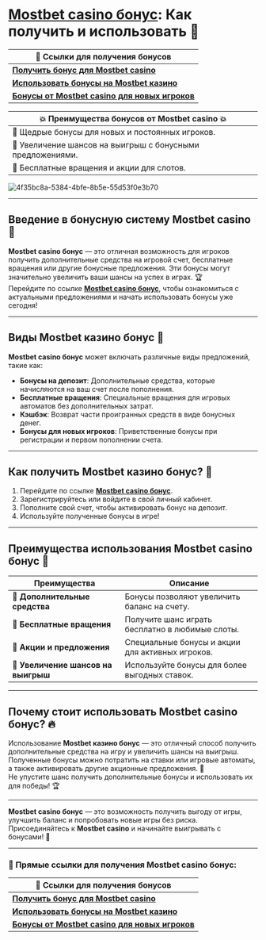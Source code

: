 # [Mostbet casino бонус](https://ktbtis024ifqfn0mst.com/beQs): Как получить и использовать 🎁

| 🔗 **Ссылки для получения бонусов**                                     |
|----------------------------------------------------------------------|
| [**Получить бонус для Mostbet casino**](https://ktbtis024ifqfn0mst.com/beQs) |
| [**Использовать бонусы на Mostbet казино**](https://ktbtis024ifqfn0mst.com/beQs) |
| [**Бонусы от Mostbet casino для новых игроков**](https://ktbtis024ifqfn0mst.com/beQs) |

| 💥 **Преимущества бонусов от Mostbet casino** 💥 |
|--------------------------------------------------|
| 🎉 Щедрые бонусы для новых и постоянных игроков. |
| 🚀 Увеличение шансов на выигрыш с бонусными предложениями. |
| 🎰 Бесплатные вращения и акции для слотов. |
![4f35bc8a-5384-4bfe-8b5e-55d53f0e3b70](https://github.com/user-attachments/assets/fe38fa20-25c1-44cf-b19e-59f572161925)

---

## Введение в бонусную систему **Mostbet casino** 🎁

**Mostbet casino бонус** — это отличная возможность для игроков получить дополнительные средства на игровой счет, бесплатные вращения или другие бонусные предложения. Эти бонусы могут значительно увеличить ваши шансы на успех в играх. 🏆  
Перейдите по ссылке [**Mostbet casino бонус**](https://ktbtis024ifqfn0mst.com/beQs), чтобы ознакомиться с актуальными предложениями и начать использовать бонусы уже сегодня!

---

## Виды **Mostbet казино бонус** 🎉

**Mostbet casino бонус** может включать различные виды предложений, такие как:

- **Бонусы на депозит**: Дополнительные средства, которые начисляются на ваш счет после пополнения.
- **Бесплатные вращения**: Специальные вращения для игровых автоматов без дополнительных затрат.
- **Кэшбэк**: Возврат части проигранных средств в виде бонусных денег.
- **Бонусы для новых игроков**: Приветственные бонусы при регистрации и первом пополнении счета.

---

## Как получить **Mostbet казино бонус**? 🚀

1. Перейдите по ссылке [**Mostbet casino бонус**](https://ktbtis024ifqfn0mst.com/beQs).
2. Зарегистрируйтесь или войдите в свой личный кабинет.
3. Пополните свой счет, чтобы активировать бонус на депозит.
4. Используйте полученные бонусы в игре!

---

## Преимущества использования **Mostbet casino бонус** 🎯

| **Преимущества**                 | **Описание**                                      |
|-----------------------------------|--------------------------------------------------|
| 💸 **Дополнительные средства**    | Бонусы позволяют увеличить баланс на счету.      |
| 🎰 **Бесплатные вращения**       | Получите шанс играть бесплатно в любимые слоты.  |
| 🎉 **Акции и предложения**       | Специальные бонусы и акции для активных игроков. |
| 🏅 **Увеличение шансов на выигрыш**| Используйте бонусы для более выгодных ставок.    |

---

## Почему стоит использовать **Mostbet casino бонус**? 🔥

Использование **Mostbet казино бонус** — это отличный способ получить дополнительные средства на игру и увеличить шансы на выигрыш. Полученные бонусы можно потратить на ставки или игровые автоматы, а также активировать другие акционные предложения. 🚀  
Не упустите шанс получить дополнительные бонусы и использовать их для победы! 🏆

---

**Mostbet casino бонус** — это возможность получить выгоду от игры, улучшить баланс и попробовать новые игры без риска. Присоединяйтесь к **Mostbet casino** и начинайте выигрывать с бонусами! 🎰

---

### 🔗 Прямые ссылки для получения **Mostbet casino бонус**:  
| 🔗 **Ссылки для получения бонусов**                                     |
|----------------------------------------------------------------------|
| [**Получить бонус для Mostbet casino**](https://ktbtis024ifqfn0mst.com/beQs) |
| [**Использовать бонусы на Mostbet казино**](https://ktbtis024ifqfn0mst.com/beQs) |
| [**Бонусы от Mostbet casino для новых игроков**](https://ktbtis024ifqfn0mst.com/beQs) |

